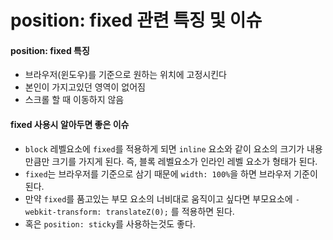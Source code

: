 # position: fixed 관련 특징 및 이슈

#### position: fixed 특징

* 브라우저(윈도우)를 기준으로 원하는 위치에 고정시킨다
* 본인이 가지고있던 영역이 없어짐
* 스크롤 할 때 이동하지 않음

&#x20;

#### fixed 사용시 알아두면 좋은 이슈

* `block` 레벨요소에 `fixed`를 적용하게 되면 `inline` 요소와 같이 요소의 크기가 내용 만큼만 크기를 가지게 된다. 즉, 블록 레벨요소가 인라인 레벨 요소가 형태가 된다.
* `fixed`는 브라우저를 기준으로 삼기 때문에 `width: 100%`을 하면 브라우저 기준이 된다.
* 만약 `fixed`를 품고있는 부모 요소의 너비대로 움직이고 싶다면 부모요소에 `-webkit-transform: translateZ(0);` 를 적용하면 된다.
* 혹은 `position: sticky`를 사용하는것도 좋다.



